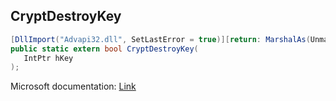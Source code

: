 ## CryptDestroyKey

```csharp
[DllImport("Advapi32.dll", SetLastError = true)][return: MarshalAs(UnmanagedType.Bool)]
public static extern bool CryptDestroyKey(
   IntPtr hKey
);
```

Microsoft documentation: [Link](https://docs.microsoft.com/en-us/windows/win32/api/wincrypt/nf-wincrypt-cryptdestroykey)
